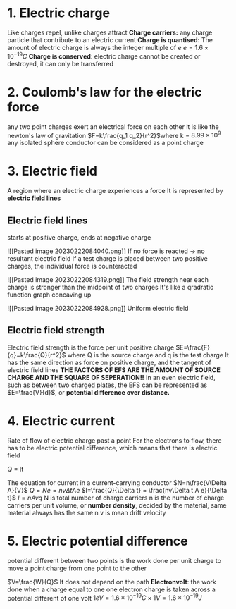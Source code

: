 # 1. Electric charge
Like charges repel, unlike charges attract
**Charge carriers:** any charge particle that contribute to an electric current
**Charge is quantised:** The amount of electric charge is always the integer multiple of *e*
$e=1.6\times10 ^{-19} C$
**Charge is conserved**: electric charge cannot be created or destroyed, it can only be transferred

# 2. Coulomb's law for the electric force
any two point charges exert an electrical force on each other
it is like the newton's law of gravitation
$F=k\frac{q_1 q_2}{r^2}$where k = $8.99\times10^9$
any isolated sphere conductor can be considered as a point charge

# 3. Electric field
A region where an electric charge experiences a force
It is represented by **electric field lines**

## Electric field lines
starts at positive charge, ends at negative charge

![[Pasted image 20230222084040.png]]
If no force is reacted -> no resultant electric field
If a test charge is placed between two positive charges, the individual force is counteracted

![[Pasted image 20230222084319.png]]
The field strength near each charge is stronger than the midpoint of two charges
It's like a qradratic function graph concaving up

![[Pasted image 20230222084928.png]]
Uniform electric field

## Electric field strength
Electric field strength is the force per unit positive charge
$E=\frac{F}{q}=k\frac{Q}{r^2}$
where Q is the source charge and q is the test charge
It has the same direction as force on positive charge, and the tangent of electric field lines
**THE FACTORS OF EFS ARE THE AMOUNT OF SOURCE CHARGE AND THE SQUARE OF SEPERATION!!**
In an even electric field, such as between two charged plates, the EFS can be represented as $E=\frac{V}{d}$, or **potential difference over distance.**
# 4. Electric current
Rate of flow of electric charge past a point
For the electrons to flow, there has to be electric potential difference, which means that there is electric field

Q = It

The equation for current in a current-carrying conductor
$N=n\frac{v\Delta A}{V}$
$Q=Ne=nv\Delta t A e$
$I=\frac{Q}{\Delta t} = \frac{nv\Delta t A e}{\Delta t}$
$I=nAvq$
N is total number of charge carriers
n is the number of charge carriers per unit volume, or **number density**, decided by the material, same material always has the same n
v is mean drift velocity

# 5. Electric potential difference
potential different between two points is the work done per unit charge to move a point charge from one point to the other

$V=\frac{W}{Q}$
It does not depend on the path
**Electronvolt**: the work done when a charge equal to one one electron charge is taken across a potential different of one volt
$1eV=1.6\times 10^{-19}C\times 1V = 1.6\times10^{-19}J$

